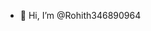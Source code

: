 - 👋 Hi, I’m @Rohith346890964


<!---
Rohith346890964/Rohith346890964 is a ✨ special ✨ repository because its `README.md` (this file) appears on your GitHub profile.
You can click the Preview link to take a look at your changes.
--->
